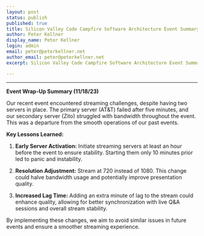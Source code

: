 ```yaml
---
layout: post
status: publish
published: true
title: Silicon Valley Code Campfire Software Architecture Event Summary
author: Peter Kellner
display_name: Peter Kellner
login: admin
email: peter@peterkellner.net
author_email: peter@peterkellner.net
excerpt: Silicon Valley Code Campfire Software Architecture Event Summary

---
```


* * *

**Event Wrap-Up Summary (11/18/23)**

Our recent event encountered streaming challenges, despite having two servers in place. The primary server (AT&T) failed after five minutes, and our secondary server (Zito) struggled with bandwidth throughout the event. This was a departure from the smooth operations of our past events.

**Key Lessons Learned:**

1. **Early Server Activation:** Initiate streaming servers at least an hour before the event to ensure stability. Starting them only 10 minutes prior led to panic and instability.

2. **Resolution Adjustment:** Stream at 720 instead of 1080. This change could halve bandwidth usage and potentially improve presentation quality.

3. **Increased Lag Time:** Adding an extra minute of lag to the stream could enhance quality, allowing for better synchronization with live Q&A sessions and overall stream stability.


By implementing these changes, we aim to avoid similar issues in future events and ensure a smoother streaming experience.

